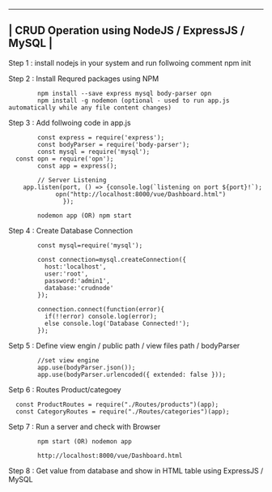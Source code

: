 
--------------------------------------------------------------------------
|             CRUD Operation using NodeJS / ExpressJS / MySQL            |
--------------------------------------------------------------------------

Step 1 : install nodejs in your system and run follwoing comment 
			npm init
		
Step 2 : Install Requred packages using NPM

			npm install --save express mysql body-parser opn
			npm install -g nodemon (optional - used to run app.js automatically while any file content changes)
		
Step 3 : Add follwoing code in app.js
		
			const express = require('express');
			const bodyParser = require('body-parser');
			const mysql = require('mysql');
      const opn = require('opn');
			const app = express();

			// Server Listening
		app.listen(port, () => {console.log(`listening on port ${port}!`);
                 opn("http://localhost:8000/vue/Dashboard.html")
                   });
			
			nodemon app (OR) npm start
		
Step 4 : Create Database Connection 

			const mysql=require('mysql');
			
			const connection=mysql.createConnection({
			  host:'localhost',
			  user:'root',
			  password:'admin1',
			  database:'crudnode'
			});
			
			connection.connect(function(error){
			  if(!!error) console.log(error);
			  else console.log('Database Connected!');
			}); 

Setp 5 : Define view engin / public path / view files path / bodyParser

			//set view engine
			app.use(bodyParser.json());
			app.use(bodyParser.urlencoded({ extended: false }));

Setp 6 : Routes Product/categoey
			
		
      const ProductRoutes = require("./Routes/products")(app);
      const CategoryRoutes = require("./Routes/categories")(app);

Setp 7 : Run a server and check with Browser

			npm start (OR) nodemon app

			http://localhost:8000/vue/Dashboard.html
			
Step 8 : Get value from database and show in HTML table using ExpressJS / MySQL
